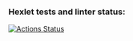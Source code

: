 ### Hexlet tests and linter status:
[![Actions Status](https://github.com/mavlyutov-av/python-project-lvl1/workflows/hexlet-check/badge.svg)](https://github.com/mavlyutov-av/python-project-lvl1/actions)